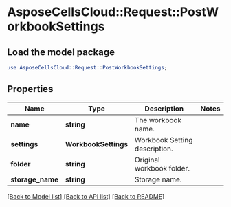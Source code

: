# AsposeCellsCloud::Request::PostWorkbookSettings 

## Load the model package
```perl
use AsposeCellsCloud::Request::PostWorkbookSettings;
```

## Properties
Name | Type | Description | Notes
------------ | ------------- | ------------- | -------------
**name** | **string** | The workbook name. |
**settings** | **WorkbookSettings** | Workbook Setting description. |
**folder** | **string** | Original workbook folder. |
**storage_name** | **string** | Storage name. |  

[[Back to Model list]](../README.md#documentation-for-requests) [[Back to API list]](../README.md#documentation-for-api-endpoints) [[Back to README]](../README.md)

